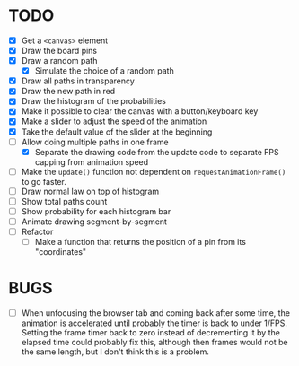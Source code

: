 # TODO

- [x] Get a `<canvas>` element
- [x] Draw the board pins
- [x] Draw a random path
  - [x] Simulate the choice of a random path
- [x] Draw all paths in transparency
- [x] Draw the new path in red
- [x] Draw the histogram of the probabilities
- [x] Make it possible to clear the canvas with a button/keyboard key
- [x] Make a slider to adjust the speed of the animation
- [x] Take the default value of the slider at the beginning
- [ ] Allow doing multiple paths in one frame
  - [x] Separate the drawing code from the update code to separate FPS
        capping from animation speed
- [ ] Make the `update()` function not dependent on `requestAnimationFrame()`
      to go faster.
- [ ] Draw normal law on top of histogram
- [ ] Show total paths count
- [ ] Show probability for each histogram bar
- [ ] Animate drawing segment-by-segment
- [ ] Refactor
  - [ ] Make a function that returns the position of a pin from its "coordinates"

# BUGS

- [ ] When unfocusing the browser tab and coming back after some time, the
      animation is accelerated until probably the timer is back to under 1/FPS.
      Setting the frame timer back to zero instead of decrementing it by the
      elapsed time could probably fix this, although then frames would not be
      the same length, but I don't think this is a problem.
